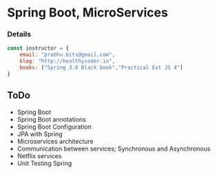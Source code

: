 # Spring Boot, MicroServices


### Details

```javascript
const instructor = {
	email: "prabhu.bits@gmail.com",
	blog: "http://healthycoder.in",
	books: ["Spring 3.0 Black book","Practical Ext JS 4"]
} 
```

## ToDo

* Spring Boot
* Spring Boot annotations
* Spring Boot Configuration
* JPA with Spring
* Microservices architecture
* Communication between services; Synchronous and Asynchronous
* Netflix services
* Unit Testing Spring
